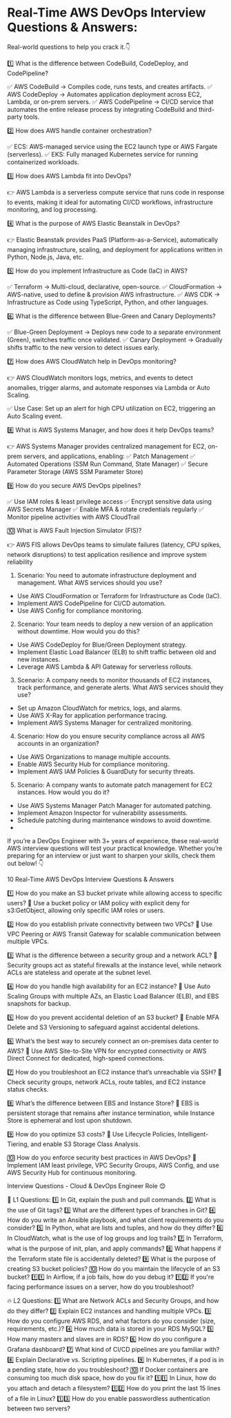 # Real-Time AWS DevOps Interview Questions & Answers: 

Real-world questions to help you crack it.👇

1️⃣ What is the difference between CodeBuild, CodeDeploy, and CodePipeline?

✅ AWS CodeBuild → Compiles code, runs tests, and creates artifacts.
✅ AWS CodeDeploy → Automates application deployment across EC2, Lambda, or on-prem servers.
✅ AWS CodePipeline → CI/CD service that automates the entire release process by integrating CodeBuild and third-party tools.

2️⃣ How does AWS handle container orchestration?

✅ ECS: AWS-managed service using the EC2 launch type or AWS Fargate (serverless).
✅ EKS: Fully managed Kubernetes service for running containerized workloads.

3️⃣ How does AWS Lambda fit into DevOps?

👉 AWS Lambda is a serverless compute service that runs code in response to events, making it ideal for automating CI/CD workflows, infrastructure monitoring, and log processing.

4️⃣ What is the purpose of AWS Elastic Beanstalk in DevOps?

👉 Elastic Beanstalk provides PaaS (Platform-as-a-Service), automatically managing infrastructure, scaling, and deployment for applications written in Python, Node.js, Java, etc.

5️⃣ How do you implement Infrastructure as Code (IaC) in AWS?

✅ Terraform → Multi-cloud, declarative, open-source.
✅ CloudFormation → AWS-native, used to define & provision AWS infrastructure.
✅ AWS CDK → Infrastructure as Code using TypeScript, Python, and other languages.

6️⃣ What is the difference between Blue-Green and Canary Deployments?

✅ Blue-Green Deployment → Deploys new code to a separate environment (Green), switches traffic once validated.
✅ Canary Deployment → Gradually shifts traffic to the new version to detect issues early.

7️⃣ How does AWS CloudWatch help in DevOps monitoring?

👉 AWS CloudWatch monitors logs, metrics, and events to detect anomalies, trigger alarms, and automate responses via Lambda or Auto Scaling.

✅ Use Case: Set up an alert for high CPU utilization on EC2, triggering an Auto Scaling event.

8️⃣ What is AWS Systems Manager, and how does it help DevOps teams?

👉 AWS Systems Manager provides centralized management for EC2, on-prem servers, and applications, enabling:
✅ Patch Management
✅ Automated Operations (SSM Run Command, State Manager)
✅ Secure Parameter Storage (AWS SSM Parameter Store)

9️⃣ How do you secure AWS DevOps pipelines?

✅ Use IAM roles & least privilege access
✅ Encrypt sensitive data using AWS Secrets Manager
✅ Enable MFA & rotate credentials regularly
✅ Monitor pipeline activities with AWS CloudTrail

🔟 What is AWS Fault Injection Simulator (FIS)?

👉 AWS FIS allows DevOps teams to simulate failures 
(latency, CPU spikes, network disruptions) to test application resilience and improve system reliability

1. Scenario: You need to automate infrastructure deployment and management. What AWS services should you use?
- Use AWS CloudFormation or Terraform for Infrastructure as Code (IaC).
- Implement AWS CodePipeline for CI/CD automation.
- Use AWS Config for compliance monitoring.

2. Scenario: Your team needs to deploy a new version of an application without downtime. How would you do this?
- Use AWS CodeDeploy for Blue/Green Deployment strategy.
- Implement Elastic Load Balancer (ELB) to shift traffic between old and new instances.
- Leverage AWS Lambda & API Gateway for serverless rollouts.

3. Scenario: A company needs to monitor thousands of EC2 instances, track performance, and generate alerts. What AWS services should they use?
- Set up Amazon CloudWatch for metrics, logs, and alarms.
- Use AWS X-Ray for application performance tracing.
- Implement AWS Systems Manager for centralized monitoring.

4. Scenario: How do you ensure security compliance across all AWS accounts in an organization?
- Use AWS Organizations to manage multiple accounts.
- Enable AWS Security Hub for compliance monitoring.
- Implement AWS IAM Policies & GuardDuty for security threats.

5. Scenario: A company wants to automate patch management for EC2 instances. How would you do it?
- Use AWS Systems Manager Patch Manager for automated patching.
- Implement Amazon Inspector for vulnerability assessments.
- Schedule patching during maintenance windows to avoid downtime.
- 

If you’re a DevOps Engineer with 3+ years of experience, these real-world AWS interview questions will test your practical knowledge. Whether you’re preparing for an interview or just want to sharpen your skills, check them out below! 👇

10 Real-Time AWS DevOps Interview Questions & Answers

1️⃣ How do you make an S3 bucket private while allowing access to specific users?
🔹 Use a bucket policy or IAM policy with explicit deny for s3:GetObject, allowing only specific IAM roles or users.

2️⃣ How do you establish private connectivity between two VPCs?
🔹 Use VPC Peering or AWS Transit Gateway for scalable communication between multiple VPCs.

3️⃣ What is the difference between a security group and a network ACL?
🔹 Security groups act as stateful firewalls at the instance level, while network ACLs are stateless and operate at the subnet level.

4️⃣ How do you handle high availability for an EC2 instance?
🔹 Use Auto Scaling Groups with multiple AZs, an Elastic Load Balancer (ELB), and EBS snapshots for backup.

5️⃣ How do you prevent accidental deletion of an S3 bucket?
🔹 Enable MFA Delete and S3 Versioning to safeguard against accidental deletions.

6️⃣ What’s the best way to securely connect an on-premises data center to AWS?
🔹 Use AWS Site-to-Site VPN for encrypted connectivity or AWS Direct Connect for dedicated, high-speed connections.

7️⃣ How do you troubleshoot an EC2 instance that’s unreachable via SSH?
🔹 Check security groups, network ACLs, route tables, and EC2 instance status checks.

8️⃣ What’s the difference between EBS and Instance Store?
🔹 EBS is persistent storage that remains after instance termination, while Instance Store is ephemeral and lost upon shutdown.

9️⃣ How do you optimize S3 costs?
🔹 Use Lifecycle Policies, Intelligent-Tiering, and enable S3 Storage Class Analysis.

🔟 How do you enforce security best practices in AWS DevOps?
🔹 Implement IAM least privilege, VPC Security Groups, AWS Config, and use AWS Security Hub for continuous monitoring.


Interview Questions - Cloud & DevOps Engineer Role 😊 

📌 L1 Questions:
1️⃣ In Git, explain the push and pull commands.
 2️⃣ What is the use of Git tags?
 3️⃣ What are the different types of branches in Git?
 4️⃣ How do you write an Ansible playbook, and what client requirements do you consider?
 5️⃣ In Python, what are lists and tuples, and how do they differ?
 6️⃣ In CloudWatch, what is the use of log groups and log trails?
 7️⃣ In Terraform, what is the purpose of init, plan, and apply commands?
 8️⃣ What happens if the Terraform state file is accidentally deleted?
 9️⃣ What is the purpose of creating S3 bucket policies?
 🔟 How do you maintain the lifecycle of an S3 bucket?
 1️⃣1️⃣ In Airflow, if a job fails, how do you debug it?
 1️⃣2️⃣ If you're facing performance issues on a server, how do you troubleshoot?

🔥 L2 Questions:
1️⃣ What are Network ACLs and Security Groups, and how do they differ?
 2️⃣ Explain EC2 instances and handling multiple VPCs.
 3️⃣ How do you configure AWS RDS, and what factors do you consider (size, requirements, etc.)?
 4️⃣ How much data is stored in your RDS MySQL?
 5️⃣ How many masters and slaves are in RDS?
 6️⃣ How do you configure a Grafana dashboard?
 7️⃣ What kind of CI/CD pipelines are you familiar with?
 8️⃣ Explain Declarative vs. Scripting pipelines.
 9️⃣ In Kubernetes, if a pod is in a pending state, how do you troubleshoot?
 🔟 If Docker containers are consuming too much disk space, how do you fix it?
 1️⃣1️⃣ In Linux, how do you attach and detach a filesystem?
 1️⃣2️⃣ How do you print the last 15 lines of a file in Linux?
 1️⃣3️⃣ How do you enable passwordless authentication between two servers?
